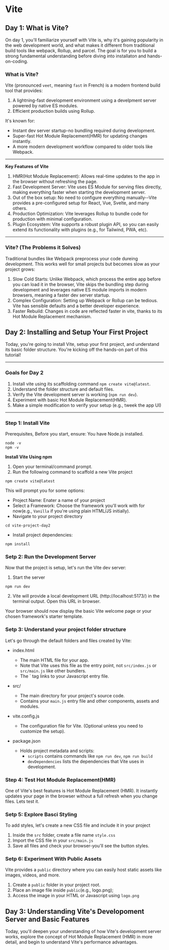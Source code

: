# Vite
## Day 1: What is Vite?
On day 1, you'll familiarize yourself with Vite is, why it's gaining popularity in the web development world, and what makes it different from traditional build tools like webpack, Rollup, and parcel. The goal is for you to build a strong fundamental understanding before diving into installaton and hands-on-coding.

### What is Vite?
Vite (pronounced `veet`, meaning `fast` in French) is a modern frontend build tool that provides:
1. A lightning-fast development environment using a develpment server powered by native ES modules.
2. Efficient production builds using Rollup.

It's known for:
* Instant dev server startup-no bundling required during development.
* Super-fast Hot Module Replacement(HMR) for updating changes instantly.
* A more modern development workflow compared to older tools like Webpack.
- - -
**Key Features of Vite**
1. HMR(Hot Module Replacement): Allows real-time updates to the app in the browser without refreshing the page.
2. Fast Development Server: Vite uses ES Module for serving files directly, making everything faster when starting the development server.
3. Out of the box setup: No need to configure everything manually--Vite provides a pre-configured setup for React, Vue, Svelte, and many others.
4. Production Optimization: Vite leverages Rollup to bundle code for production with minimal configuration.
5. Plugin Ecosystem: Vite supports a robust plugin API, so you can easily extend its functionality with plugins (e.g., for Tailwind, PWA, etc).

- - -
### Vite? (The Problems it Solves)
Traditional bundles like Webpack preprocess your code dureing development. This works well for small projects but becomes slow as your project grows:

1. Slow Cold Starts: Unlike Webpack, which process the entire app before you can load it in the browser, Vite skips the bundling step during development and leverages native ES module imports in modern browsers, meaning a faster dev server startup.
2. Complex Configuration: Setting up Webpack or Rollup can be tedious. Vite has sensible defaults and a better developer experience.
3. Faster Rebuild: Changes in code are reflected faster in vite, thanks to its Hot Module Replacement mechanism.


## Day 2: Installing and Setup Your First Project
Today, you're going to install Vite, setup your first project, and understand its basic folder structure. You're kicking off the hands-on part of this tutorial!

---
### Goals for Day 2
1. Install vite using its scaffolding command `npm create vite@latest`.
2. Understand the folder structure and default files.
3. Verify the Vite development server is working (`npm run dev`).
4. Experiment with basic Hot Module Replacement(HMR).
5. Make a simple modification to verify your setup (e.g., tweek the app UI)

---
### Step 1: Install Vite
Prerequisites, Before you start, ensure: You have Node.js installed.
```
node -v
npm -v
```
**Install Vite Using npm**
1. Open your terminal/command prompt.
2. Run the following command to scaffold a new Vite project
```
npm create vite@latest
```
This will prompt you for some options:
* Project Name: Enater a name of your project
* Select a Framework: Choose the framework you'll work with for now(e.g., `Vanilla` if you're using plain HTML/JS initially).
* Navigate to your project directory
```
cd vite-project-day2
```
* Install project dependencies:
```
npm install
```
### Setp 2: Run the Development Server
Now that the project is setup, let's run the Vite dev server:
1. Start the server
```
npm run dev
```
2. Vite will provide a local development URL (http://localhost:5173/) in the terminal output. Open this URL in browser.

Your browser should now display the basic Vite welcome page or your chosen framework's starter template.

### Setp 3: Understand your project folder structure
Let's go through the default folders and files created by Vite:
* index.html
  * The main HTML file for your app.
  * Note that Vite uses this file as the entry point, not `src/index.js` or `src/main.js` like other bundlers.
  * The `<script type="module" src="src/main.js"></script> tag links to your Javascript entry file.

* src/
  * The main directory for your project's source code.
  * Contains your `main.js` entry file and other components, assets and modules.
* vite.config.js
  * The configuration file for Vite. (Optional unless you need to customize the setup).
* package.json
  * Holds project metadata and scripts:
    * `scripts` contains commands like `npm run dev`, `npm run build`
    * `devDependencies` lists the dependencies that Vite uses in development.

### Step 4: Test Hot Module Replacement(HMR)
One of Vite's best features is Hot Module Replacement (HMR). It instantly updates your page in the browser without a full refresh when you change files. Lets test it.

### Setp 5: Explore Basci Styling
To add styles, let's create a new CSS file and include it in your project
1. Inside the `src` folder, create a file name `style.css`
2. Import the CSS file in your `src/main.js`
3. Save all files and check your browser-you'll see the button styles.

### Setp 6: Experiment With Public Assets
Vite provides a `public` directory where you can easily host static assets like images, videos, and more.
1. Create a `public` folder in your project root.
2. Place an image file inside `public`(e.g., logo.png);
3. Access the image in your HTML or Javascript using `logo.png`

## Day 3: Understanding Vite's Developoment Server and Basic Features
Today, you'll deepen your understanding of how Vite's development server works, explore the concept of Hot Module Replacement (HMR) in more detail, and begin to understand Vite's performance advantages.

